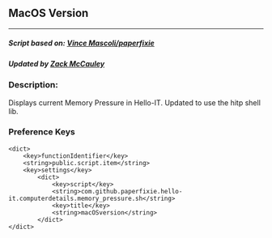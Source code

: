 ## MacOS Version
---
##### Script based on: [Vince Mascoli/paperfixie](https://www.github.com/paperfixie)
##### Updated by [Zack McCauley](https://www.github.com/wardsparadox)


### Description:
Displays current Memory Pressure in Hello-IT. Updated to use the hitp shell lib.

### Preference Keys
    <dict>
        <key>functionIdentifier</key>
        <string>public.script.item</string>
        <key>settings</key>
            <dict>
                <key>script</key>
                <string>com.github.paperfixie.hello-it.computerdetails.memory_pressure.sh</string>
                <key>title</key>
                <string>macOSversion</string>
            </dict>
    </dict>
